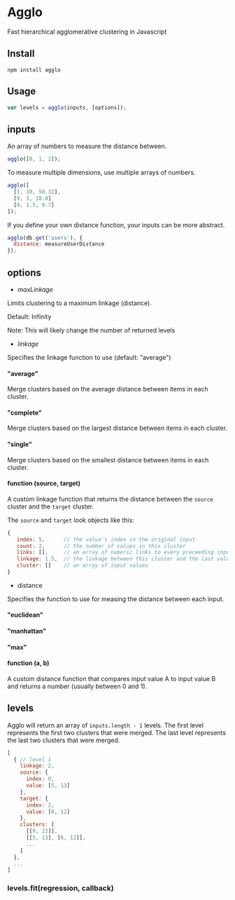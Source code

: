 # Agglo
Fast hierarchical agglomerative clustering in Javascript


## Install

`npm install agglo`


## Usage
```javascript
var levels = agglo(inputs, [options]);
```

## inputs

An array of numbers to measure the distance between.

```javascript
agglo([0, 1, 2]);
```

To measure multiple dimensions, use multiple arrays of numbers.

```javascript
agglo([
  [1, 10, 50.32],
  [9, 3, 18.0]
  [0, 1.5, 9.7]
]);
```

If you define your own distance function, your inputs can be more abstract.

```javascript
agglo(db.get('users'), {
  distance: measureUserDistance
});
```


## options

* *maxLinkage*

 Limits clustering to a maximum linkage (distance).

 Default: Infinity

 Note: This will likely change the number of returned levels

* *linkage*

 Specifies the linkage function to use (default: "average")

 #### "average"

 Merge clusters based on the average distance between items in each cluster.

 #### "complete"

 Merge clusters based on the largest distance between items in each cluster.

 #### "single"

 Merge clusters based on the smallest distance between items in each cluster.

 #### function (source, target)

 A custom linkage function that returns the distance between the `source` cluster and the `target` cluster.
 
 The `source` and `target` look objects like this:
 
 ```javascript
 {
    index: 5,      // the value's index in the original input
    count: 2,      // the number of values in this cluster
    links: [],     // an array of numeric links to every preceeding input value
    linkage: 1.5,  // the linkage between this cluster and the last value to merge into it
    cluster: []    // an array of input values
 }
 ```
* distance

 Specifies the function to use for measing the distance between each input.
 
 #### "euclidean"
 #### "manhattan"
 #### "max"
 #### function (a, b)
  A custom distance function that compares input value A to input value B and returns a number (usually between 0 and 1).

## levels

Agglo will return an array of `inputs.length - 1` levels. The first level represents the first two clusters that were merged. The last level represents the last two clusters that were merged.

```javascript
[
  { // level 1
    linkage: 2,
    source: {
      index: 0,
      value: [5, 13]
    },
    target: {
      index: 2,
      value: [6, 12]
    },
    clusters: [
      [[9, 22]],
      [[5, 13], [6, 12]],
      ...
    ]
  },
  ...
]
```

### levels.fit(regression, callback)

